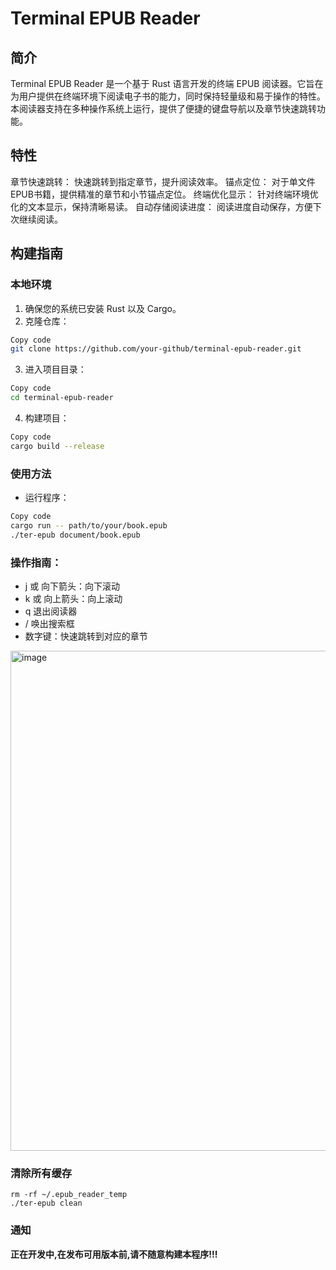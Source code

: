 # Terminal EPUB Reader

## 简介

Terminal EPUB Reader 是一个基于 Rust 语言开发的终端 EPUB 阅读器。它旨在为用户提供在终端环境下阅读电子书的能力，同时保持轻量级和易于操作的特性。本阅读器支持在多种操作系统上运行，提供了便捷的键盘导航以及章节快速跳转功能。

## 特性

章节快速跳转： 快速跳转到指定章节，提升阅读效率。
锚点定位： 对于单文件EPUB书籍，提供精准的章节和小节锚点定位。
终端优化显示： 针对终端环境优化的文本显示，保持清晰易读。
自动存储阅读进度： 阅读进度自动保存，方便下次继续阅读。

## 构建指南

### 本地环境

1. 确保您的系统已安装 Rust 以及 Cargo。
2. 克隆仓库：

```sh
Copy code
git clone https://github.com/your-github/terminal-epub-reader.git
```

3. 进入项目目录：

```sh
Copy code
cd terminal-epub-reader
```

4. 构建项目：

```sh
Copy code
cargo build --release
```

### 使用方法

- 运行程序：

```sh
Copy code
cargo run -- path/to/your/book.epub
./ter-epub document/book.epub
```

### 操作指南：

- j 或 向下箭头：向下滚动
- k 或 向上箭头：向上滚动
- q 退出阅读器
- / 唤出搜索框
- 数字键：快速跳转到对应的章节

<img width="800" alt="image" src="https://github.com/error-moe/ter-epub/assets/62934849/8d3b5c1a-cf3e-4a3a-a0a7-4ccc09761dc0">

### 清除所有缓存

```
rm -rf ~/.epub_reader_temp
./ter-epub clean
```

### 通知

**正在开发中,在发布可用版本前,请不随意构建本程序!!!**
